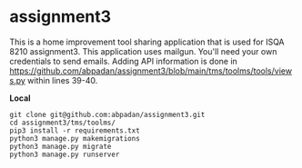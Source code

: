 # assignment3

This is a home improvement tool sharing application that is used for ISQA 8210 assignment3. This application uses mailgun. You'll need your own credentials to send emails. Adding API information is done in https://github.com/abpadan/assignment3/blob/main/tms/toolms/tools/views.py within lines 39-40. 

**Local**
    
    git clone git@github.com:abpadan/assignment3.git
    cd assignment3/tms/toolms/
    pip3 install -r requirements.txt
    python3 manage.py makemigrations
    python3 manage.py migrate
    python3 manage.py runserver


